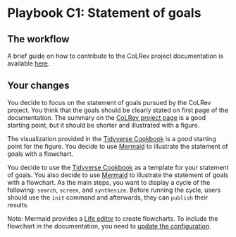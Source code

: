 # Playbook C1: Statement of goals

## The workflow

A brief guide on how to contribute to the CoLRev project documentation is available [here](contribute-to-docs.md).

## Your changes

You decide to focus on the statement of goals pursued by the CoLRev project. You think that the goals should be clearly stated on first page of the documentation. The summary on the [CoLRev project page](https://github.com/CoLRev-Environment/colrev) is a good starting point, but it should be shorter and illustrated with a figure.

The visualization provided in the [Tidyverse Cookbook](https://rstudio-education.github.io/tidyverse-cookbook/how-to-use-this-book.html) is a good starting point for the figure. You decide to use [Mermaid](https://mermaid.js.org/) to illustrate the statement of goals with a flowchart.

You decide to use the [Tidyverse Cookbook](https://rstudio-education.github.io/tidyverse-cookbook/how-to-use-this-book.html) as a template for your statement of goals. You also decide to use [Mermaid](https://mermaid.js.org/) to illustrate the statement of goals with a flowchart. As the main steps, you want to display a cycle of the following: `search`, `screen`, and `synthesize`. Before running the cycle, users should use the `init` command and afterwards, they can `publish` their results.

Note: Mermaid provides a [Life editor](https://mermaid-js.github.io/mermaid-live-editor/) to create flowcharts. To include the flowchart in the documentation, you need to [update the configuration](https://just-the-docs.github.io/just-the-docs/docs/configuration/).

<!-- 
```mermaid
flowchart TD
    A[Init] -- > B(search)
    B -- > C[screen]
    C -- > D[synthesize]
    D -- > B
    D -- > E[publish]
```
-->